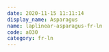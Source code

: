 ```yaml
---
date: 2020-11-15 11:11:14
display_name: Asparagus
name: laplinear-asparagus-fr-ln
code: a030
category: fr-ln
---
```

